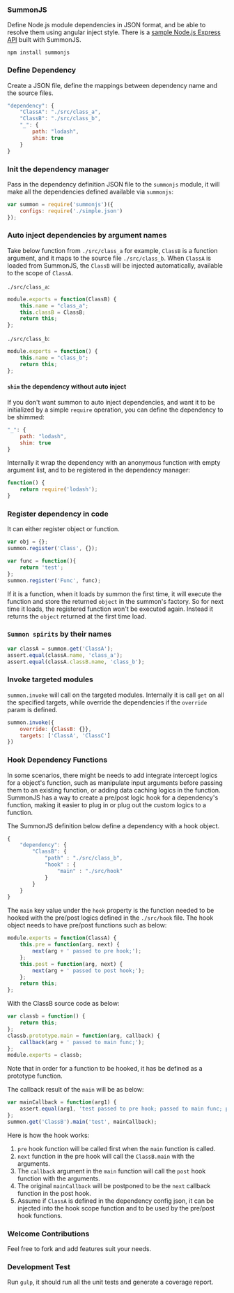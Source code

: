 ### SummonJS
Define Node.js module dependencies in JSON format, and be able to resolve them using angular inject style. There is a [sample Node.js Express API](https://github.com/katat/flexform-api) built with SummonJS.

`npm install summonjs`

### Define Dependency
Create a JSON file, define the mappings between dependency name and the source files.
```javascript
"dependency": {
    "ClassA": "./src/class_a",
    "ClassB": "./src/class_b",
    "_": {
        path: "lodash",
        shim: true
    }
}
```

### Init the dependency manager
Pass in the dependency definition JSON file to the `summonjs` module, it will make all the dependencies defined available via `summonjs`:
```javascript
var summon = require('summonjs')({
    configs: require('./simple.json')
});
```

### Auto inject dependencies by argument names
Take below function from `./src/class_a` for example, `ClassB` is a function argument, and it maps to the source file `./src/class_b`. When `ClassA` is loaded from SummonJS, the `ClassB` will be injected automatically, available to the scope of `ClassA`.

`./src/class_a`:
```javascript
module.exports = function(ClassB) {
	this.name = "class_a";
	this.classB = ClassB;
	return this;
};
```

`./src/class_b`:
```javascript
module.exports = function() {
	this.name = "class_b";
	return this;
};
```

#### `shim` the dependency without auto inject
If you don't want summon to auto inject dependencies, and want it to be initialized by a simple `require` operation, you can define the dependency to be shimmed:
```javascript
"_": {
    path: "lodash",
    shim: true
}
```

Internally it wrap the dependency with an anonymous function with empty argument list, and to be registered in the dependency manager:
```javascript
function() {
    return require('lodash');
}
```

### Register dependency in code
It can either register object or function.
```javascript
var obj = {};
summon.register('Class', {});

var func = function(){
    return 'test';
};
summon.register('Func', func);
```

If it is a function, when it loads by summon the first time, it will execute the function and store the returned `object` in the summon's factory. So for next time it loads, the registered function won't be executed again. Instead it returns the `object` returned at the first time load.

### `Summon spirits` by their names
```javascript
var classA = summon.get('ClassA');
assert.equal(classA.name, 'class_a');
assert.equal(classA.classB.name, 'class_b');
```

### Invoke targeted modules
`summon.invoke` will call on the targeted modules. Internally it is call `get` on all the specified targets, while override the dependencies if the `override` param is defined.
```javascript
summon.invoke({
    override: {ClassB: {}},
    targets: ['ClassA', 'ClassC']
})
```

### Hook Dependency Functions
In some scenarios, there might be needs to add integrate intercept logics for a object's function, such as manipulate input arguments before passing them to an existing function, or adding data caching logics in the function. SummonJS has a way to create a pre/post logic hook for a dependency's function, making it easier to plug in or plug out the custom logics to a function.

The SummonJS definition below define a dependency with a hook object.
```javascript
{
	"dependency": {
		"ClassB": {
            "path" : "./src/class_b",
            "hook" : {
                "main" : "./src/hook"
            }
        }
	}
}
```

The `main` key value under the `hook` property is the function needed to be hooked with the pre/post logics defined in the `./src/hook` file. The hook object needs to have pre/post functions such as below:
```javascript
module.exports = function(ClassA) {
	this.pre = function(arg, next) {
        next(arg + ' passed to pre hook;');
    };
    this.post = function(arg, next) {
        next(arg + ' passed to post hook;');
    };
	return this;
};
```

With the ClassB source code as below:
```javascript
var classb = function() {
	return this;
};
classb.prototype.main = function(arg, callback) {
	callback(arg + ' passed to main func;');
};
module.exports = classb;
```

Note that in order for a function to be hooked, it has be defined as a prototype function.

The callback result of the `main` will be as below:
```javascript
var mainCallback = function(arg1) {
    assert.equal(arg1, 'test passed to pre hook; passed to main func; passed to post hook;');
};
summon.get('ClassB').main('test', mainCallback);
```

Here is how the hook works:
 1. `pre` hook function will be called first when the `main` function is called.
 2. `next` function in the pre hook will call the `ClassB.main` with the arguments.
 3. The `callback` argument in the `main` function will call the `post` hook function with the arguments.
 4. The original `mainCallback` will be postponed to be the `next` callback function in the post hook.
 5. Assume if `ClassA` is defined in the dependency config json, it can be injected into the hook scope function and to be used by the pre/post hook functions.

### Welcome Contributions
Feel free to fork and add features suit your needs.

### Development Test
Run `gulp`, it should run all the unit tests and generate a coverage report.
